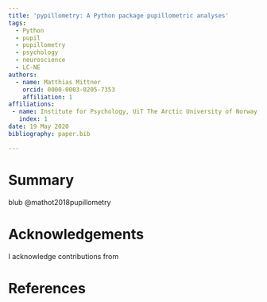 ```yaml
---
title: 'pypillometry: A Python package pupillometric analyses'
tags:
  - Python
  - pupil
  - pupillometry
  - psychology
  - neuroscience
  - LC-NE
authors:
  - name: Matthias Mittner
    orcid: 0000-0003-0205-7353
    affiliation: 1
affiliations:
 - name: Institute for Psychology, UiT The Arctic University of Norway, Norway
   index: 1
date: 19 May 2020
bibliography: paper.bib

---
```


# Summary

blub @mathot2018pupillometry


# Acknowledgements

I acknowledge contributions from 

# References